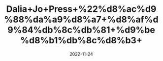 ---
title: 'Dalia+Jo+Press+%22%d8%ac%d9%88%da%a9%d8%a7+%d8%af%d9%84%db%8c%db%81+%d9%be%d8%b1%db%8c%d8%b3+'
date: '2022-11-24' 
metatag: '' 
inventory: '0' 
draft: false 
# meta description 
shortDescripton: 'Instant+Oats%22+It+is+good+for+diabetics+and+has+anti-inflammatory+benefits'
description: 'Food+Product'
longdescription: ''
tags: ''
brand: ''
subCategory: ''
unit: '100 gm-Pk'
sellCount: '0'
featured: False
# product Price
price: '70.0'
# Product Short Description
shortDescription: 'Instant+Oats%22+It+is+good+for+diabetics+and+has+anti-inflammatory+benefits'
productID: '7F095720-503B-ED11-996A-005056B3A416'
type: 'products'
category: 'Food+Product' 
thumnailproduct: 'https://eraconnect.blob.core.windows.net/product-images/aminsaddiquidawakhana/e81908f6-f38e-4db7-a9c3-fa7913212b80.webp' 
images:
  - image: 'https://eraconnect.blob.core.windows.net/product-images/aminsaddiquidawakhana/e81908f6-f38e-4db7-a9c3-fa7913212b80.webp'  
Variants:
---